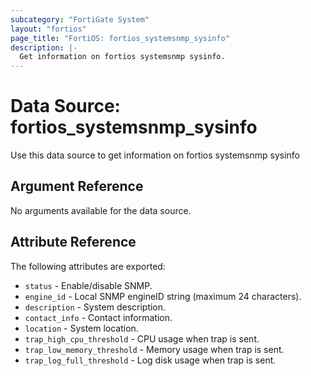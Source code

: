 ```yaml
---
subcategory: "FortiGate System"
layout: "fortios"
page_title: "FortiOS: fortios_systemsnmp_sysinfo"
description: |-
  Get information on fortios systemsnmp sysinfo.
---
```


# Data Source: fortios_systemsnmp_sysinfo
Use this data source to get information on fortios systemsnmp sysinfo

## Argument Reference

No arguments available for the data source.

## Attribute Reference

The following attributes are exported:

* `status` - Enable/disable SNMP.
* `engine_id` - Local SNMP engineID string (maximum 24 characters).
* `description` - System description.
* `contact_info` - Contact information.
* `location` - System location.
* `trap_high_cpu_threshold` - CPU usage when trap is sent.
* `trap_low_memory_threshold` - Memory usage when trap is sent.
* `trap_log_full_threshold` - Log disk usage when trap is sent.

